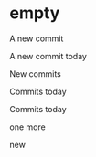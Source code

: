 

# empty


A new commit



A new commit today 

New commits

Commits today

Commits today

one more

new
